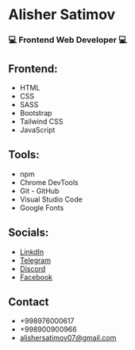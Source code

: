 # Alisher Satimov

### 💻 Frontend Web Developer 💻

## Frontend:

- HTML
- CSS
- SASS
- Bootstrap
- Tailwind CSS
- JavaScript

## Tools:

- npm
- Chrome DevTools
- Git - GitHub
- Visual Studio Code
- Google Fonts

## Socials:

- [LinkdIn](https://www.linkedin.com/in/alishersatimov/)
- [Telegram](https://t.me/+998976000617)
- [Discord](https://discord.com/users/alishersatimov#3440)
- [Facebook](https://www.facebook.com/profile.php?id=100075801456756)

## Contact

- +998976000617
- +998900900966
- alishersatimov07@gmail.com
